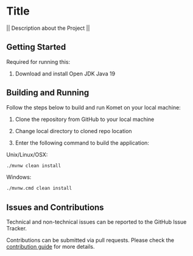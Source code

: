 # Title

|| Description about the Project ||

## Getting Started

Required for running this:

1. Download and install Open JDK Java 19

## Building and Running

Follow the steps below to build and run Komet on your local machine:

1. Clone the repository from GitHub to your local machine

2. Change local directory to cloned repo location

3. Enter the following command to build the application:

Unix/Linux/OSX:

```bash
./mvnw clean install
```

Windows:

```bash
./mvnw.cmd clean install
```

## Issues and Contributions

Technical and non-technical issues can be reported to the GitHub Issue Tracker.

Contributions can be submitted via pull requests. Please check the [contribution guide](doc/how-to-contribute.md) for more details.
